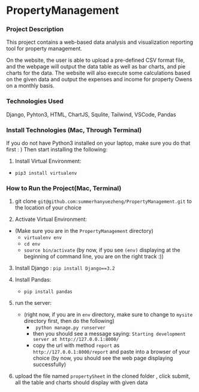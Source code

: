 # PropertyManagement
### Project Description
This project contains a web-based data analysis and visualization reporting tool for property management. 

On the website, the user is able to upload a pre-defined CSV format file, and the webpage will output the data table as well as bar charts, and pie charts for the data. The website will also execute some calculations based on the given data and output the expenses and income for property Owens on a monthly basis. 

### Technologies Used
Django, Pyhton3, HTML, ChartJS, Squlite, Tailwind, VSCode, Pandas

### Install Technologies (Mac, Through Terminal)
If you do not have Python3 installed on your laptop, make sure you do that first : )
Then start installing the following:

1. Install Virtual Environment: 
  * `pip3 install virtualenv`


### How to Run the Project(Mac, Terminal)
1. git clone `git@github.com:summerhanyuezheng/PropertyManagement.git` to the location of your choice

2. Activate Virtual Environment: 
  - (Make sure you are in the `PropertyManagement` directory)
    * `virtualenv env`
    * `cd env`
    * `source bin/activate`
(by now, if you see `(env)` displaying at the beginning of command line, you are on the right track :))
  
3. Install Django :
   `pip install Django==3.2`
  
4. Install Pandas:
    * `pip install pandas`
    
5. run the server:
   - (right now, if you are in `env` directory, make sure to change to `mysite` directory first, then do the following)
     * ` python manage.py runserver`
     * then you should see a message saying: `Starting development server at http://127.0.0.1:8000/`
     * copy the url with method `report` as `http://127.0.0.1:8000/report` and paste into a browser of your choice
(by now, you should see the web page displaying successfully)

6. upload the file named `propertySheet` in the cloned folder , click submit, all the table and charts should display with given data
   

